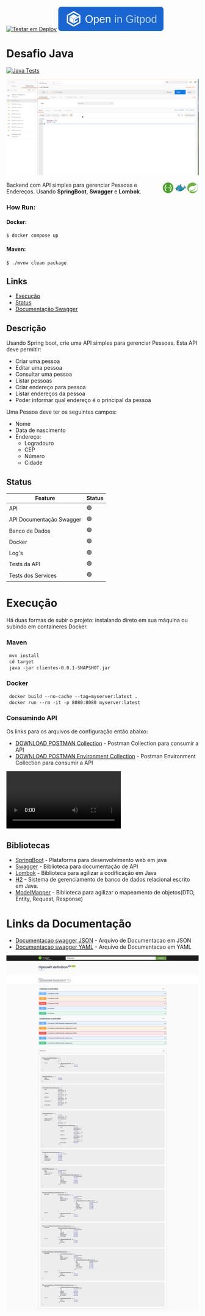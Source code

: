 
[![Testar em Deploy](https://www.herokucdn.com/deploy/button.png)](https://heroku.com/deploy/?template=https://github.com/gilberto-009199/athornatus_vaga) [![Testar no Browser](https://raw.githubusercontent.com/gilberto-009199/JAgendaWeb/master/gitpod.svg)](https://gitpod.io#https://github.com/gilberto-009199/athornatus_vaga)



# Desafio Java
[![Java Tests](https://github.com/gilberto-009199/athornatus_vaga/actions/workflows/test.yml/badge.svg)](https://github.com/gilberto-009199/athornatus_vaga/actions/workflows/test.yml)

![Tela inicial](./API_Example.gif)

<img align="right" src="./assets/spring16x16.svg" alt="Spring Boot" width="32px"/>
<img align="right" src="./assets/docker16x16.svg" alt="Docker" width="32px"/>
<img align="right" src="./assets/swagger.svg" alt="Bootstrap" width="32px"/>

Backend com API simples para gerenciar Pessoas e Endereços. Usando **SpringBoot**, **Swagger** e **Lombok**.

### How Run:
#### Docker:
```shell
$ docker compose up
```
#### Maven:
```shell
$ ./mvnw clean package
```

## Links
- [Execução](#execução)
- [Status](#status)
- [Documentação Swagger](#links-da-documenta%C3%A7%C3%A3o)


## Descrição
Usando Spring boot, crie uma API simples para gerenciar Pessoas. Esta API deve permitir:
+ Criar uma pessoa
+ Editar uma pessoa
+ Consultar uma pessoa
+ Listar pessoas
+ Criar endereço para pessoa
+ Listar endereços da pessoa
+ Poder informar qual endereço é o principal da pessoa  

Uma Pessoa deve ter os seguintes campos:
+ Nome
+ Data de nascimento
+ Endereço:
    + Logradouro
    + CEP
    + Número
    + Cidade

## Status

| Feature                  | Status          |
|--------------------------|-----------------|
| API                      | :green_circle:  |
| API Documentação Swagger | :green_circle:  |
| Banco de Dados           | :green_circle:  |
| Docker                   | :green_circle:  |
| Log's                    | :green_circle:  |
| Tests da API             | :green_circle:  |
|  Tests dos Services      | :green_circle:  |

# Execução
 Há duas formas de subir o projeto: instalando direto em sua máquina ou subindo em containeres Docker.
 ### Maven
```
 mvn install
 cd target
 java -jar clientes-0.0.1-SNAPSHOT.jar
```

### Docker
```
 docker build --no-cache --tag=myserver:latest .
 docker run --rm -it -p 8080:8080 myserver:latest
```
### Consumindo API
  Os links para os arquivos de configuração então abaixo:

  * [DOWNLOAD POSTMAN Collection](https://raw.githubusercontent.com/gilberto-009199/athornatus_vaga/main/rest.postman_collection.json) - Postman Collection para consumir a API 
  * [DOWNLOAD POSTMAN Environment Collection](https://raw.githubusercontent.com/gilberto-009199/athornatus_vaga/main/environment.postman_environment.json) - Postman  Environment Collection para consumir a API

<video src="https://user-images.githubusercontent.com/38070920/211644548-442c0f45-90d1-493f-8171-72227d68f2d5.mp4"></video>

## Bibliotecas

* [SpringBoot](https://spring.io) - Plataforma para desenvolvimento web em java
* [Swagger](https://swagger.io/) - Biblioteca para documentação de API
* [Lombok](https://projectlombok.org) - Biblioteca para agilizar a codificação em Java
* [H2](https://www.h2database.com) - Sistema de gerenciamento de banco de dados relacional escrito em Java.
* [ModelMapper](https://modelmapper.org/) - Biblioteca para agilizar o mapeamento de objetos(DTO, Entity, Request, Response)

# Links da Documentação


* [Documentacao swagger JSON](https://raw.githubusercontent.com/gilberto-009199/athornatus_vaga/main/api-docs.json) - Arquivo de Documentacao em JSON
* [Documentacao swagger YAML](https://raw.githubusercontent.com/gilberto-009199/athornatus_vaga/main/api-docs.yaml) - Arquivo de Documentacao em YAML

![Documentacao swagger](./swagger-ui-index-html.png)

